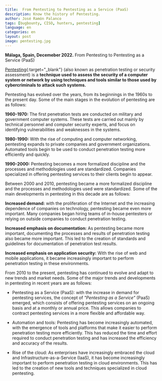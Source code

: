 ```yaml
---
title:  From Pentesting to Pentesting as a Service (PaaS)
description: Know the history of Pentesting.
author: José Ramón Palanco
tags: [bugbounty, CISO, hunters, pentesting]
language: en
categories: en
layout: post
image: pentesting.jpg
---
```


**Málaga, Spain, Decemeber 2022.**  From Pentesting to Pentesting as a Service (PaaS)

[Pentesting](https://www.tarlogic.com/penetration-testing-services/){:target="_blank"} (also known as penetration testing or security assessment) is a **technique used to assess the security of a computer system or network by using techniques and tools similar to those used by cybercriminals to attack such systems.**

Pentesting has evolved over the years, from its beginnings in the 1960s to the present day. Some of the main stages in the evolution of pentesting are as follows:

**1960-1970:** The first penetration tests are conducted on military and government computer systems. These tests are carried out mainly by technical personnel and computer security experts, and focus on identifying vulnerabilities and weaknesses in the systems.

**1980-1990:** With the rise of computing and computer networking, pentesting expands to private companies and government organizations. Automated tools begin to be used to conduct penetration testing more efficiently and quickly.

**1990-2000:** Pentesting becomes a more formalized discipline and the processes and methodologies used are standardized. Companies specialized in offering pentesting services to their clients begin to appear.

Between 2000 and 2010, pentesting became a more formalized discipline and the processes and methodologies used were standardized. Some of the main developments in pentesting in this decade are as follows:

**Increased demand:** with the proliferation of the Internet and the increasing dependence of companies on technology, pentesting became even more important. Many companies began hiring teams of in-house pentesters or relying on outside companies to conduct penetration testing.

**Increased emphasis on documentation:** As pentesting became more important, documenting the processes and results of penetration testing also became more important. This led to the creation of standards and guidelines for documentation of penetration test results.

**Increased emphasis on application security:** With the rise of web and mobile applications, it became increasingly important to perform penetration testing in these environments.

From 2010 to the present, pentesting has continued to evolve and adapt to new trends and market needs. Some of the major trends and developments in pentesting in recent years are as follows:

- Pentesting as a Service (PaaS): with the increase in demand for pentesting services, the concept of _"Pentesting as a Service"_ (PaaS) emerged, which consists of offering pentesting services on an ongoing basis and at a monthly or annual price. This allows companies to contract pentesting services in a more flexible and affordable way.

- Automation and tools: Pentesting has become increasingly automated, with the emergence of tools and platforms that make it easier to perform penetration testing more efficiently. This has reduced the time and effort required to conduct penetration testing and has increased the efficiency and accuracy of the results.

- Rise of the cloud: As enterprises have increasingly embraced the cloud and Infrastructure-as-a-Service (IaaS), it has become increasingly important to perform penetration testing in cloud environments. This has led to the creation of new tools and techniques specialized in cloud pentesting.

